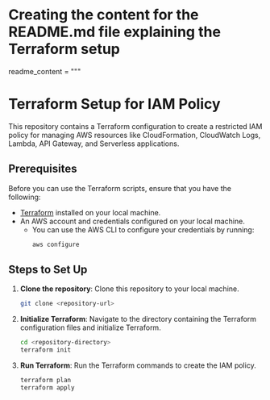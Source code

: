 # Creating the content for the README.md file explaining the Terraform setup

readme_content = """
# Terraform Setup for IAM Policy

This repository contains a Terraform configuration to create a restricted IAM policy for managing AWS resources like CloudFormation, CloudWatch Logs, Lambda, API Gateway, and Serverless applications.

## Prerequisites

Before you can use the Terraform scripts, ensure that you have the following:

- [Terraform](https://www.terraform.io/downloads.html) installed on your local machine.
- An AWS account and credentials configured on your local machine.
  - You can use the AWS CLI to configure your credentials by running:
    ```bash
    aws configure
    ```

## Steps to Set Up

1. **Clone the repository**:
   Clone this repository to your local machine.
   ```bash
   git clone <repository-url>

2. **Initialize Terraform**:
   Navigate to the directory containing the Terraform configuration files and initialize Terraform.
   ```bash
   cd <repository-directory>
   terraform init
   ```

3. **Run Terraform**:
   Run the Terraform commands to create the IAM policy.
   ```bash
   terraform plan
   terraform apply
   ```
